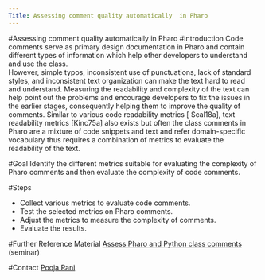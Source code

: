 ```yaml
---
Title: Assessing comment quality automatically  in Pharo
---
```

#Assessing comment quality automatically  in Pharo
#Introduction
Code comments serve as primary design documentation in Pharo and contain different types of information which help other developers to understand and use the class.  
However, simple typos, inconsistent use of punctuations, lack of standard styles, and inconsistent text organization can make the text hard to read and understand.
Measuring the readability and complexity of the text can help point out the problems and encourage developers to fix the issues in the earlier stages, consequently helping them to improve the quality of comments.
Similar to various code readability metrics [ Scal18a], text readability metrics [Kinc75a] also exists but often the class comments in Pharo are a mixture of code snippets and text and refer domain-specific vocabulary thus requires a combination of metrics to evaluate the readability of the text.

#Goal
Identify the different metrics suitable for evaluating the complexity of Pharo comments and then evaluate the complexity of code comments.

#Steps

-  Collect various metrics to evaluate code comments.
-  Test the selected metrics on Pharo comments.
-  Adjust the metrics to measure the complexity of comments.
-  Evaluate the results.

#Further Reference Material
[Assess Pharo and Python class comments](%base_url%/download/softwarecomposition/2020-12-08-Ludovic-AssessCommentsQuality.pdf) (seminar)

#Contact
[Pooja Rani](%base_url%/staff/Pooja-Rani)
